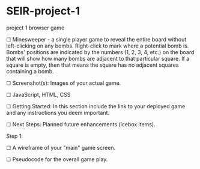 # SEIR-project-1
project 1 browser game

☐ Minesweeper - a single player game to reveal the entire board without left-clicking on any bombs. Right-click to mark where a potential bomb is. Bombs' positions are indicated by the numbers (1, 2, 3, 4, etc.) on the board that will show how many bombs are adjacent to that particular square. If a square is empty, then that means the square has no adjacent squares containing a bomb. 

☐ Screenshot(s): Images of your actual game.

☐ JavaScript, HTML, CSS

☐ Getting Started: In this section include the link to your deployed game and any instructions you deem important.

☐ Next Steps: Planned future enhancements (icebox items).

Step 1: 

☐ A wireframe of your "main" game screen.

☐ Pseudocode for the overall game play.
